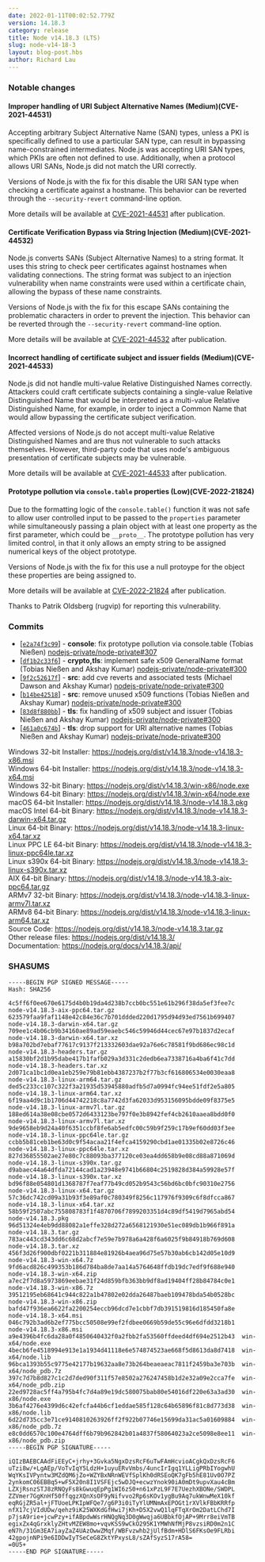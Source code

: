 ```yaml
---
date: 2022-01-11T00:02:52.779Z
version: 14.18.3
category: release
title: Node v14.18.3 (LTS)
slug: node-v14-18-3
layout: blog-post.hbs
author: Richard Lau
---
```


### Notable changes

#### Improper handling of URI Subject Alternative Names (Medium)(CVE-2021-44531)

Accepting arbitrary Subject Alternative Name (SAN) types, unless a PKI is specifically defined to use a particular SAN type, can result in bypassing name-constrained intermediates. Node.js was accepting URI SAN types, which PKIs are often not defined to use. Additionally, when a protocol allows URI SANs, Node.js did not match the URI correctly.

Versions of Node.js with the fix for this disable the URI SAN type when checking a certificate against a hostname. This behavior can be reverted through the `--security-revert` command-line option.

More details will be available at [CVE-2021-44531](https://cve.mitre.org/cgi-bin/cvename.cgi?name=CVE-2021-44531) after publication.

#### Certificate Verification Bypass via String Injection (Medium)(CVE-2021-44532)

Node.js converts SANs (Subject Alternative Names) to a string format. It uses this string to check peer certificates against hostnames when validating connections. The string format was subject to an injection vulnerability when name constraints were used within a certificate chain, allowing the bypass of these name constraints.

Versions of Node.js with the fix for this escape SANs containing the problematic characters in order to prevent the injection. This behavior can be reverted through the `--security-revert` command-line option.

More details will be available at [CVE-2021-44532](https://cve.mitre.org/cgi-bin/cvename.cgi?name=CVE-2021-44532) after publication.

#### Incorrect handling of certificate subject and issuer fields (Medium)(CVE-2021-44533)

Node.js did not handle multi-value Relative Distinguished Names correctly. Attackers could craft certificate subjects containing a single-value Relative Distinguished Name that would be interpreted as a multi-value Relative Distinguished Name, for example, in order to inject a Common Name that would allow bypassing the certificate subject verification.

Affected versions of Node.js do not accept multi-value Relative Distinguished Names and are thus not vulnerable to such attacks themselves. However, third-party code that uses node's ambiguous presentation of certificate subjects may be vulnerable.

More details will be available at [CVE-2021-44533](https://cve.mitre.org/cgi-bin/cvename.cgi?name=CVE-2021-44533) after publication.

#### Prototype pollution via `console.table` properties (Low)(CVE-2022-21824)

Due to the formatting logic of the `console.table()` function it was not safe to allow user controlled input to be passed to the `properties` parameter while simultaneously passing a plain object with at least one property as the first parameter, which could be `__proto__`. The prototype pollution has very limited control, in that it only allows an empty string to be assigned numerical keys of the object prototype.

Versions of Node.js with the fix for this use a null protoype for the object these properties are being assigned to.

More details will be available at [CVE-2022-21824](https://cve.mitre.org/cgi-bin/cvename.cgi?name=CVE-2022-21824) after publication.

Thanks to Patrik Oldsberg (rugvip) for reporting this vulnerability.

### Commits

* \[[`e2a74f3c99`](https://github.com/nodejs/node/commit/e2a74f3c99)] - **console**: fix prototype pollution via console.table (Tobias Nießen) [nodejs-private/node-private#307](https://github.com/nodejs-private/node-private/pull/307)
* \[[`df1b2c33f6`](https://github.com/nodejs/node/commit/df1b2c33f6)] - **crypto,tls**: implement safe x509 GeneralName format (Tobias Nießen and Akshay Kumar) [nodejs-private/node-private#300](https://github.com/nodejs-private/node-private/pull/300)
* \[[`9f2c52617f`](https://github.com/nodejs/node/commit/9f2c52617f)] - **src**: add cve reverts and associated tests (Michael Dawson and Akshay Kumar) [nodejs-private/node-private#300](https://github.com/nodejs-private/node-private/pull/300)
* \[[`b14be42518`](https://github.com/nodejs/node/commit/b14be42518)] - **src**: remove unused x509 functions (Tobias Nießen and Akshay Kumar) [nodejs-private/node-private#300](https://github.com/nodejs-private/node-private/pull/300)
* \[[`83d8f880bb`](https://github.com/nodejs/node/commit/83d8f880bb)] - **tls**: fix handling of x509 subject and issuer (Tobias Nießen and Akshay Kumar) [nodejs-private/node-private#300](https://github.com/nodejs-private/node-private/pull/300)
* \[[`461a0c674b`](https://github.com/nodejs/node/commit/461a0c674b)] - **tls**: drop support for URI alternative names (Tobias Nießen and Akshay Kumar) [nodejs-private/node-private#300](https://github.com/nodejs-private/node-private/pull/300)

Windows 32-bit Installer: https://nodejs.org/dist/v14.18.3/node-v14.18.3-x86.msi<br>
Windows 64-bit Installer: https://nodejs.org/dist/v14.18.3/node-v14.18.3-x64.msi<br>
Windows 32-bit Binary: https://nodejs.org/dist/v14.18.3/win-x86/node.exe<br>
Windows 64-bit Binary: https://nodejs.org/dist/v14.18.3/win-x64/node.exe<br>
macOS 64-bit Installer: https://nodejs.org/dist/v14.18.3/node-v14.18.3.pkg<br>
macOS Intel 64-bit Binary: https://nodejs.org/dist/v14.18.3/node-v14.18.3-darwin-x64.tar.gz<br>
Linux 64-bit Binary: https://nodejs.org/dist/v14.18.3/node-v14.18.3-linux-x64.tar.xz<br>
Linux PPC LE 64-bit Binary: https://nodejs.org/dist/v14.18.3/node-v14.18.3-linux-ppc64le.tar.xz<br>
Linux s390x 64-bit Binary: https://nodejs.org/dist/v14.18.3/node-v14.18.3-linux-s390x.tar.xz<br>
AIX 64-bit Binary: https://nodejs.org/dist/v14.18.3/node-v14.18.3-aix-ppc64.tar.gz<br>
ARMv7 32-bit Binary: https://nodejs.org/dist/v14.18.3/node-v14.18.3-linux-armv7l.tar.xz<br>
ARMv8 64-bit Binary: https://nodejs.org/dist/v14.18.3/node-v14.18.3-linux-arm64.tar.xz<br>
Source Code: https://nodejs.org/dist/v14.18.3/node-v14.18.3.tar.gz<br>
Other release files: https://nodejs.org/dist/v14.18.3/<br>
Documentation: https://nodejs.org/docs/v14.18.3/api/

### SHASUMS

```
-----BEGIN PGP SIGNED MESSAGE-----
Hash: SHA256

4c5ff6f0ee670e6175d4b0b19da4d238b7ccb0bc551e61b296f38da5ef3fee7c  node-v14.18.3-aix-ppc64.tar.gz
623579faa9faf1148e42c84e36c7b701ddded220d1795d94d93ed7561b699407  node-v14.18.3-darwin-x64.tar.gz
709ee1c4b06cb9b34160ae89ad59eaebc546c59946d44cec67e97b1837d2ecaf  node-v14.18.3-darwin-x64.tar.xz
b98a702bd7ebaf77617c9137f213332603dae92a76e6c78581f9bd686ec98c1d  node-v14.18.3-headers.tar.gz
a15830bf2d1b95dabe417b1fafb029a3d331c2dedb6ea7338716a4ba6f41c7dd  node-v14.18.3-headers.tar.xz
2d071ca1bc1d0ea1eb259e79b81ebb4387237b2f77b3cf616806534e0030eaa8  node-v14.18.3-linux-arm64.tar.gz
ded5c233cc107c322f3a21935d53945880adfb5d7a0994fc94ee51fdf2e5a805  node-v14.18.3-linux-arm64.tar.xz
6f19aa4d9c1b1706d44742218c8a7742d3fa62033d953156095bdde09f8375e5  node-v14.18.3-linux-armv7l.tar.gz
188ed614a38e08cbe0572d6433123be797f0e3b8942fef4cb2610aaea8bdd0f0  node-v14.18.3-linux-armv7l.tar.xz
9de9658eb9d24a40f6351ccbf8fe6ab5edfc00c59b9f259c17b9ef60dd03f3ee  node-v14.18.3-linux-ppc64le.tar.gz
ccbb5b81ceb1be63d0c9f54acaa21f4efca4159290cbd1ae01335b02e8726c46  node-v14.18.3-linux-ppc64le.tar.xz
827d36855502ae27e80c7c88093ba377120ce03ea4dd658b9e08cd88a871069d  node-v14.18.3-linux-s390x.tar.gz
d9abaec44a64dfda72144cad1a23948e9741b66804c2519828d384a59928e57f  node-v14.18.3-linux-s390x.tar.xz
bd96f88e054801d1368787f7eaf77b49cd052b9543c56bd6bc0bfc90310e2756  node-v14.18.3-linux-x64.tar.gz
57c36dc742cd09a31b93f3e89af0c780349f8256c117976f9309c6f8dfcca867  node-v14.18.3-linux-x64.tar.xz
58b59f2507abc755808783f1f4870706f7899203351d4c89df5419d7965abd54  node-v14.18.3.pkg
96d51324e4eb9dd88082a1effe328d272a6568121930e51ec089db1b966f891a  node-v14.18.3.tar.gz
783ac443cd343dd6c68d2abcf7e59e7b978a6a428f6a6025f9b84918b769d608  node-v14.18.3.tar.xz
456f3d26f900dbf0221b311884e81926b4aea96d75e57b30ab6cb142d05e10d9  node-v14.18.3-win-x64.7z
9fd6acd826c499353b186d784ba8de7aa14a5764648ffdb19dc7edf9f688e940  node-v14.18.3-win-x64.zip
a7ec2f7d8a5973869eebae31f24d859bfb363bb9df8ad19404ff28b84784c0e1  node-v14.18.3-win-x86.7z
39512195eb68641c944c822a1b47802e02dda26487baeb109478bda54b0528bc  node-v14.18.3-win-x86.zip
bafd47f936ea6622fa2200254eccb96dcd7e1cbbf7db391519816d185450fa8e  node-v14.18.3-x64.msi
046c792b3ad6b2ef775bcc50508e99ef2fdbee0669b59de55c96e6dfdd3218b1  node-v14.18.3-x86.msi
a9e4396b4fc6da28a0f4850640432f0a2fbb2fa53560ffdeed4df694e2512b43  win-x64/node.exe
4becb6fe4518994e913e1a1934d41118e6e574874523ae668f5d8613da8d7418  win-x64/node.lib
96bca1393b55c9775e42177b19632aa8e73b264beaeaeac7811f2459ba3e703b  win-x64/node_pdb.7z
397c7d7b8d827c1c2d7ded90f311f57e8502a276247458b1d2e32a09e2cca7fe  win-x64/node_pdb.zip
22ed9728ac5ff4a795b4fc7d4a89e19dc580075bab80e54016df220e63a3ad30  win-x86/node.exe
3b6af4276e4399d6c42efcfa44b6cf1eddae585f128c64b65896f81c8d773d38  win-x86/node.lib
6d22d735cc3e71ce9140810263926ff2f922b07746e15699da31ac5a01609884  win-x86/node_pdb.7z
e8c0dd6570c100e4764dff6b79b962842b01a4837f58064023a2ce5098e8ee11  win-x86/node_pdb.zip
-----BEGIN PGP SIGNATURE-----

iQIzBAEBCAAdFiEEyC+jrhy+3Gvka5NgxDzsRcF6uTwFAmHcvioACgkQxDzsRcF6
uTzi8w/+LgAEp/VoTvIqY5LdzH+1uyuERvVmbs/4uncIrIgq1YLLigPRbIYogwhU
WqYKsIVPyntw3MZdQM6jZo+WZYBxNRnWEVfSplKh0dRSEoQK7gFb5hE81Uv0O7PZ
2ynkomC06EBBq5+wF5X20n8I1VSFEjc5wDJQ+ecwzYnok90iA0mDt9upvXau4cBm
LZXjRsnzSTJ8zRNQyFs8kGwuqEpPg1WI6zS0+n61xPzL9F7E7UezhXBONe/SWDPL
ZZVmer7GgKnHf50ffqgzXQnXsOF9yNifvvo2Rp6sKOv1ygBu9Aq7ukWnwMeX10kf
eqRGjZR5al+jFTUoeLPKIpWFQe7/g6P3i0iTyYlUMNmAxEPOGt1rXVlkFBbKRRfp
nfX17cjVIdUDw/qehz9iK25WXKdGfHwi7jKh+D5X2vwQ1lqFTqXrOm2DatLChd7I
p7jsA9rie+jcwPzy+ifABpdwWsrHNQgNq3D0gWwqja6UBbkfOjAP+9Mrr8eiVmTB
egixZx4qGrxklyZHtvMZEW8mo+vqvKSS9wCkO295K1YMWhNfMjP8vzsiRD0m2n1C
eN7h/31Gm3EA7iayZaZ4UAzOwwZMqf/WBFvzwhb2jUlfBdm+HDlS6FKsOe9FLRbi
42gpojnNPi9e6IDDwIyTSeCeG8ZktYPxysL8/sZAfSyzS17rA58=
=0U5+
-----END PGP SIGNATURE-----

```
